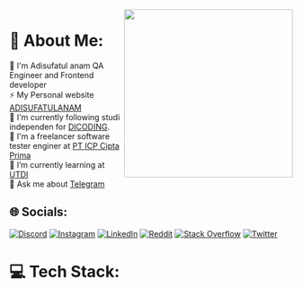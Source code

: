 <!-- <div id="header" align="center">
  <img src="https://media.giphy.com/media/M9gbBd9nbDrOTu1Mqx/giphy.gif" width="150"/>
</div> -->

<!-- ## hallo semua !! -->
<img align="right" width="300" src="https://user-images.githubusercontent.com/91861324/200331182-bf9b1de8-935d-41e4-9e37-c5863ca071da.png" >

# 💫 About Me:
👯 I'm Adisufatul anam QA Engineer and Frontend developer<br>
⚡  My Personal website [ADISUFATULANAM](https://adisufatulanam.netlify.app)<br> 
🔭 I'm currently following studi independen for [DICODING](https://www.dicoding.com/).<br>
🤝 I'm a freelancer software tester enginer at [PT ICP Cipta Prima](https://www.incenplus.com/network_partners.php)<br>
🌱 I’m currently learning at [UTDI](https://www.utdi.ac.id/)<br>
💬 Ask me about  [Telegram](https://t.me/adisufatulanam)<br>


## 🌐 Socials:
[![Discord](https://img.shields.io/badge/Discord-%237289DA.svg?logo=discord&logoColor=white)](https://discord.gg/PemudaLemah#4373)
[![Instagram](https://img.shields.io/badge/Instagram-%23E4405F.svg?logo=Instagram&logoColor=white)](https://www.instagram.com/myadisuf/) 
[![LinkedIn](https://img.shields.io/badge/LinkedIn-%230077B5.svg?logo=linkedin&logoColor=white)](https://www.linkedin.com/in/adisufatul-anam) 
[![Reddit](https://img.shields.io/badge/Reddit-%23FF4500.svg?logo=Reddit&logoColor=white)](https://t.me/adisufatulanam)
[![Stack Overflow](https://img.shields.io/badge/-Stackoverflow-FE7A16?logo=stack-overflow&logoColor=white)](https://stackoverflow.com/users/14934571/adisufatulanam)
[![Twitter](https://img.shields.io/badge/Twitter-%231DA1F2.svg?logo=Twitter&logoColor=white)](https://twitter.com/namtech4) 
# 💻 Tech Stack:
<!-- <p> 
  <a href="https://github.com/AdisufatulAnam">
   <img alt="canva" src="https://img.shields.io/badge/Canva-%2300C4CC.svg?style=for-the-badge&logo=Canva&logoColor=white" />
  <img alt="Html" src="https://img.shields.io/badge/HTML5-E34F26?style=for-the-badge&logo=html5&logoColor=white" />
  <img alt="Css" src="https://img.shields.io/badge/CSS3-1572B6?style=for-the-badge&logo=css3&logoColor=white" />
  <img alt="ubuntu" src="https://assets.ubuntu.com/v1/ff6a9a38-ubuntu-logo-2022.svg" style="width:80px;"/>
  <img alt="Javascript" src="https://img.shields.io/badge/JavaScript-F7DF1E?style=for-the-badge&logo=javascript&logoColor=black" />
  <img alt="PHP" src="https://img.shields.io/badge/PHP-777BB4?style=for-the-badge&logo=php&logoColor=white" />
  <img alt="GIT" src="https://img.shields.io/badge/git-%23F05033.svg?style=for-the-badge&logo=git&logoColor=white" />
  <img alt="mysql" src="https://img.shields.io/badge/MySQL-00000F?style=for-the-badge&logo=mysql&logoColor=white" />
  <img alt="Visual Studio Code" src="https://img.shields.io/badge/Visual%20Studio%20Code-0078d7.svg?style=for-the-badge&logo=visual-studio-code&logoColor=white" />
  <img alt="boostrap" src="https://img.shields.io/badge/bootstrap%20-%23563D7C.svg?&style=for-the-badge&logo=bootstrap&logoColor=white"/>
  <img alt="github" src="https://img.shields.io/badge/github-%23121011.svg?style=for-the-badge&logo=github&logoColor=white"/> -->
<!--   <img alt="wordpress" src="https://img.shields.io/badge/WORDPRESS-9cf?&style=for-the-badge&logo=wordpress&logoColor=white"/> -->
<!--   <img alt="crom" src="https://img.shields.io/badge/Google%20Chrome-4285F4?style=for-the-badge&logo=GoogleChrome&logoColor=white"/>
  <img alt="sublim" src="https://img.shields.io/badge/sublime_text-%23575757.svg?style=for-the-badge&logo=sublime-text&logoColor=important"/>
  <img alt="linux" src="https://img.shields.io/badge/Linux-FCC624?style=for-the-badge&logo=linux&logoColor=black"/>
  <img alt="trello" src="https://img.shields.io/badge/Trello-%23026AA7.svg?style=for-the-badge&logo=Trello&logoColor=white"/>
  <img alt="node.js" src="https://img.shields.io/badge/node.js-6DA55F?style=for-the-badge&logo=node.js&logoColor=white"/>
  <img alt="npm" src="https://img.shields.io/badge/NPM-%23000000.svg?style=for-the-badge&logo=npm&logoColor=white"/>
  <img alt="react" src="https://img.shields.io/badge/react-%2320232a.svg?style=for-the-badge&logo=react&logoColor=%2361DAFB"/>
  <img alt="eslint" src="https://img.shields.io/badge/ESLint-4B3263?style=for-the-badge&logo=eslint&logoColor=white"/>
  <img alt="postman" src="https://img.shields.io/badge/Postman-FF6C37?style=for-the-badge&logo=postman&logoColor=white"/>
  <img alt="notion" src="https://img.shields.io/badge/Notion-%23000000.svg?style=for-the-badge&logo=notion&logoColor=white"/>
   </a>
</p>  -->

<!-- # 📊 GitHub Stats:
<p align="left">
<a href="https://github.com/AdisufatulAnam">
  <img height="150em" src="https://github-readme-stats.vercel.app/api?username=AdisufatulAnam&theme=dark&hide_border=false&include_all_commits=false&count_private=false"/>
  <img height="300em" src="https://github-readme-streak-stats.herokuapp.com/?user=AdisufatulAnam&theme=dark&hide_border=false"/>
</a>
</p> -->

